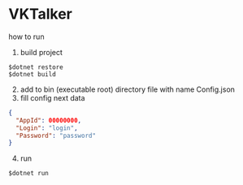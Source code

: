 # VKTalker
how to run
1) build project
```
$dotnet restore
$dotnet build
```

2) add to bin (executable root) directory file with name Config.json
3) fill config next data

```json
{
  "AppId": 00000000,
  "Login": "login",
  "Password": "password"
}
```

4) run 

```
$dotnet run
```
